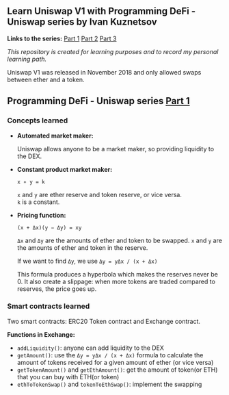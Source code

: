 ## Learn Uniswap V1 with Programming DeFi - Uniswap series by Ivan Kuznetsov

**Links to the series:**
[Part 1](https://jeiwan.net/posts/programming-defi-uniswap-1/)
[Part 2](https://jeiwan.net/posts/programming-defi-uniswap-2/)
[Part 3](https://jeiwan.net/posts/programming-defi-uniswap-3/)

_This repository is created for learning purposes and to record my personal learning path._

Uniswap V1 was released in November 2018 and only allowed swaps between ether and a token. 

## Programming DeFi - Uniswap series [Part 1](https://jeiwan.net/posts/programming-defi-uniswap-1/) 

### Concepts learned

- **Automated market maker:** 

    Uniswap allows anyone to be a market maker, so providing liquidity to the DEX.

- **Constant product market maker:** 

    `x ∗ y = k` 
  
    `x` and `y` are ether reserve and token reserve, or vice versa.  
    `k` is a constant. 

- **Pricing function:** 

    `(x + Δx)(y − Δy) = xy`

    `Δx` and `Δy` are the amounts of ether and token to be swapped.
    `x` and `y` are the amounts of ether and token in the reserve.

    If we want to find `Δy`, we use `Δy = yΔx / (x + Δx)`

    This formula produces a hyperbola which makes the reserves never be 0. It also create a slippage: when more tokens are traded compared to reserves, the price goes up.

### Smart contracts learned

Two smart contracts: ERC20 Token contract and Exchange contract.

**Functions in Exchange:**

- `addLiquidity()`: anyone can add liquidity to the DEX
- `getAmount()`: use the `Δy = yΔx / (x + Δx)` formula to calculate the amount of tokens received for a given amount of ether (or vice versa)
- `getTokenAmount()` and `getEthAmount()`: get the amount of token(or ETH) that you can buy with ETH(or token)
- `ethToTokenSwap()` and `tokenToEthSwap()`: implement the swapping 

